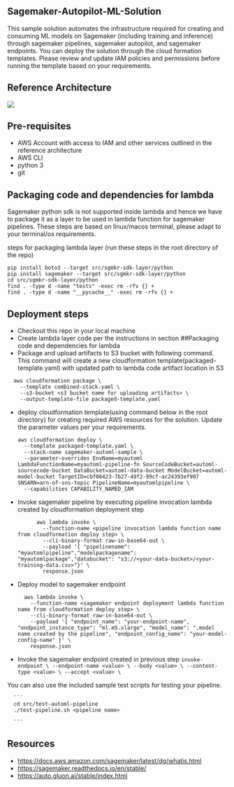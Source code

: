 ## Sagemaker-Autopilot-ML-Solution
This sample solution automates the infrastructure required for creating and consuming ML models on Sagemaker (including training and inference) through sagemaker pipelines, sagemaker autopilot, and sagemaker endpoints. You can deploy the solution through the cloud formation templates. Please review and update IAM policies and permissions before running the template based on your requirements.

## Reference Architecture
![](https://github.com/aws-samples/sagemaker-autopilot-sample-solution/blob/main/ML-Ref-Architecture.jpg)

## Pre-requisites
* AWS Account with access to IAM and other services outlined in the reference architecture
* AWS CLI
* python 3
* git
  
## Packaging code and dependencies for lambda
Sagemaker python sdk is not supported inside lambda and hence we have to package it as a layer to be used in lambda function for sagemaker pipelines. These steps are based on linux/macos terminal, please adapt to your terminal/os requirements.

steps for packaging lambda layer (run these steps in the root directory of the repo)

```
pip install boto3 --target src/sgmkr-sdk-layer/python
pip install sagemaker --target src/sgmkr-sdk-layer/python
cd src/sgmkr-sdk-layer/python
find . -type d -name "tests" -exec rm -rfv {} +
find . -type d -name "__pycache__" -exec rm -rfv {} +
```
## Deployment steps
* Checkout this repo in your local machine
* Create lambda layer code per the instructions in section ##Packaging code and dependencies for lambda
* Package and upload artifacts to S3 bucket with following command. This command will create a new cloudformation template(packaged-template.yaml) with updated path to lambda code artifact location in S3
```
  aws cloudformation package \
    --template combined-stack.yaml \
    --s3-bucket <s3 bucket name for uploading artifacts> \
    --output-template-file packaged-template.yaml
```
* deploy cloudformation template(using command below in the root directory) for creating required AWS resources for the solution. Update the parameter values per your requirements.
    ```
    aws cloudformation deploy \
      --template packaged-template.yaml \
      --stack-name sagemaker-automl-sample \
      --parameter-overrides EnvName=myautoml LambdaFunctionName=myautoml-pipeline-fn SourceCodeBucket=automl-sourcecode-bucket DataBucket=automl-data-bucket ModelBucket=automl-model-bucket TargetID=cbf06423-7b27-49f2-99cf-ac24393ef907 SNSARN=arn-of-sns-topic PipelineName=myautomlpipeline \
      --capabilities CAPABILITY_NAMED_IAM

    ```
* Invoke sagemaker pipeline by executing pipeline invocation lambda created by cloudformation deployment step

  ```
        aws lambda invoke \
          --function-name <pipeline invocation lambda function name from cloudformation deploy step> \
          --cli-binary-format raw-in-base64-out \
          --payload '{ "pipelinename": "myautomlpipeline","modelpackagename": "myautomlpackage","databucket": "s3://<your-data-bucket>/<your-training-data.csv>"}' \
          response.json
  ```
* Deploy model to sagemaker endpoint
    ```
      aws lambda invoke \
        --function-name <sagemaker endpoint deployment lambda function name from cloudformation deploy step> \
        --cli-binary-format raw-in-base64-out \
        --payload '{ "endpoint_name": "your-endpoint-name", "endpoint_instance_type": "ml.m5.xlarge", "model_name": ",model name created by the pipeline", "endpoint_config_name": "your-model-config-name" }' \
        response.json
    ```
* Invoke the sagemaker endpoint created in previous step
      ```
      invoke-endpoint \
        --endpoint-name <value> \
        --body <value> \
        --content-type <value> \
        --accept <value> \
      ```

You can also use the included sample test scripts for testing your pipeline.

      ```
      cd src/test-automl-pipeline
      ./test-pipeline.sh <pipeline name>

      ```
      
## Resources
* https://docs.aws.amazon.com/sagemaker/latest/dg/whatis.html
* https://sagemaker.readthedocs.io/en/stable/
* https://auto.gluon.ai/stable/index.html